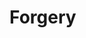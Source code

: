 # Forgery

<!-- TODO: handle case when no .init key was passed in -->
<!-- for now, .init key is required -->
